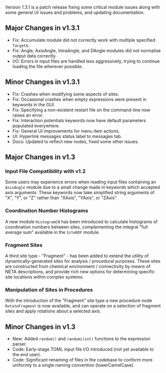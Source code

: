 Version 1.3.1 is a patch release fixing some critical module issues along with some general UI issues and problems, and updating documentation.

## Major Changes in v1.3.1

- Fix: Accumulate module did not correctly work with multiple specified `Target`s.
- Fix: Angle, AxisAngle, IntraAngle, and DAngle modules did not normalise output data correctly.
- I/O: Errors in input files are handled less aggressively, trying to continue loading the file wherever possible.

## Minor Changes in v1.3.1

- Fix: Crashes when modifying some aspects of sites.
- Fix: Occasional crashes when empty expressions were present in keywords in the GUI.
- Fix: Specifying a non-existent restart file on the command-line now raises an error.
- Fix: Interaction potentials keywords now have default parameters populated everywhere.
- Fix: General UI improvements for menu item actions.
- UI: Hyperlink messages status label to messages tab.
- Docs: Updated to reflect new nodes, fixed some other issues.

## Major Changes in v1.3

### Input File Compatibility with v1.2

Some users may experience errors when reading input files containing an `AxisAngle` module due to a small change made in keywords which accepted axis arguments. These keywords now take simplified string arguments of "X", "Y", or "Z" rather than "XAxis", "YAxis", or "ZAxis".


### Coordination Number Histograms

A new module `HistogramCN` has been introduced to calculate histograms of coordination numbers between sites, complementing the integral "full average sum" available in the `SiteRDF` module.

### Fragment Sites

A third site type - "Fragment" - has been added to extend the utility of dynamically-generated sites for analysis / procedural purposes. These sites are constructed from chemical environment / connectivity by means of NETA descriptions, and provide rich new options for determining specific site locations within complex systems.

### Manipulation of Sites in Procedures

With the introduction of the "Fragment" site type a new procedure node `RotateFragment` is now available, and can operate on a selection of fragment sites and apply rotations about a selected axis.

## Minor Changes in v1.3

- New: Added `random()` and `randomi(int)` functions to the expression parser.
- Code: Early-stage TOML input file I/O introduced (not yet available to the end user).
- Code: Significant renaming of files in the codebase to conform more uniformly to a single naming convention (lowerCamelCase).

